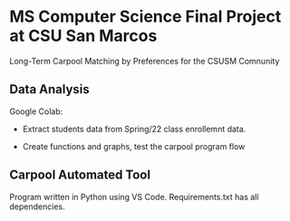 # MS Computer Science Final Project at CSU San Marcos

Long-Term Carpool Matching by Preferences for the CSUSM Comnunity


## Data Analysis

Google Colab:

- Extract students data from Spring/22 class enrollemnt data.

- Create functions and graphs, test the carpool program flow


## Carpool Automated Tool

Program written in Python using VS Code. Requirements.txt has all dependencies. 
